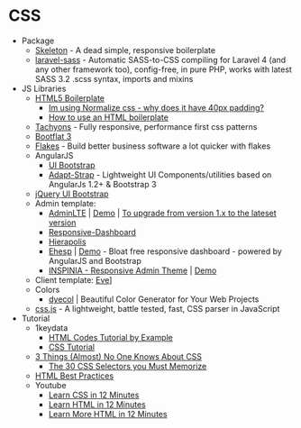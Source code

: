 # CSS
* Package
    - [Skeleton](http://getskeleton.com/) - A dead simple, responsive boilerplate
    - [laravel-sass](http://goo.gl/UOzu4j) - Automatic SASS-to-CSS compiling for Laravel 4 (and any other framework too), config-free, in pure PHP, works with latest SASS 3.2 .scss syntax, imports and mixins
* JS Libraries
    - [HTML5 Boilerplate](http://html5boilerplate.com/)
        - [Im using Normalize css - why does it have 40px padding?](http://goo.gl/utNNby)
        - [How to use an HTML boilerplate](http://goo.gl/533O5X)
    - [Tachyons](http://tachyons.io/) - Fully responsive, performance first css patterns
    - [Bootflat 3](http://bootflat.github.io/)
    - [Flakes](http://getflakes.com/) - Build better business software a lot quicker with flakes
    - AngularJS
        - [UI Bootstrap](http://angular-ui.github.io/bootstrap/)
        - [Adapt-Strap](http://goo.gl/GPDI0r) - Lightweight UI Components/utilities based on AngularJs 1.2+ & Bootstrap 3
    - [jQuery UI Bootstrap](http://goo.gl/F0s35H)
    - Admin template:
        - [AdminLTE](http://goo.gl/UaFAOG) | [Demo](http://goo.gl/9DJppW) | [To upgrade from version 1.x to the lateset version](http://goo.gl/TdUyxc)
        - [Responsive-Dashboard](http://goo.gl/EUpJzz)
        - [Hierapolis](http://goo.gl/wKr0DM)
        - [Ehesp](http://goo.gl/lyiJvj) | [Demo](http://goo.gl/wVgRL9) - Bloat free responsive dashboard - powered by AngularJS and Bootstrap
        - [INSPINIA - Responsive Admin Theme](http://goo.gl/CVu1Rw) | [Demo](http://goo.gl/7Cmryi)
    - Client template: [Eve](http://goo.gl/MfLk7M)]
    - Colors
        - [dyecol](http://dyecol.com/) | Beautiful Color Generator for Your Web Projects
    - [css.js](http://goo.gl/59JAZ2) - A lightweight, battle tested, fast, CSS parser in JavaScript
* Tutorial
    - 1keydata
        - [HTML Codes Tutorial by Example](http://goo.gl/mNyDty)
        - [CSS Tutorial](http://goo.gl/VeWoxM)
    - [3 Things (Almost) No One Knows About CSS](http://goo.gl/QiWbh2)
        - [The 30 CSS Selectors you Must Memorize](http://goo.gl/obt3a4)
    - [HTML Best Practices](http://goo.gl/GCOebK)
    - Youtube
        - [Learn CSS in 12 Minutes](https://youtu.be/0afZj1G0BIE)
        - [Learn HTML in 12 Minutes](https://youtu.be/bWPMSSsVdPk)
        - [Learn More HTML in 12 Minutes](https://youtu.be/KJ13lX20FqU)
